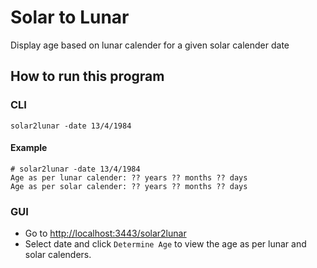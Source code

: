 # Solar to Lunar

Display age based on lunar calender for a given solar calender date


## How to run this program

### CLI
```
solar2lunar -date 13/4/1984
```

#### Example

```
# solar2lunar -date 13/4/1984
Age as per lunar calender: ?? years ?? months ?? days
Age as per solar calender: ?? years ?? months ?? days
```

### GUI

* Go to [http://localhost:3443/solar2lunar](http://localhost:3443/solar2lunar)
* Select date and click `Determine Age` to view the age as per lunar and solar calenders.

